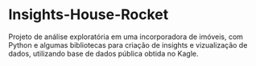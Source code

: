 # Insights-House-Rocket
Projeto de análise exploratória em uma incorporadora de imóveis, com Python e algumas bibliotecas para criação de insights e vizualização de dados, utilizando base de dados pública obtida no Kagle. 
